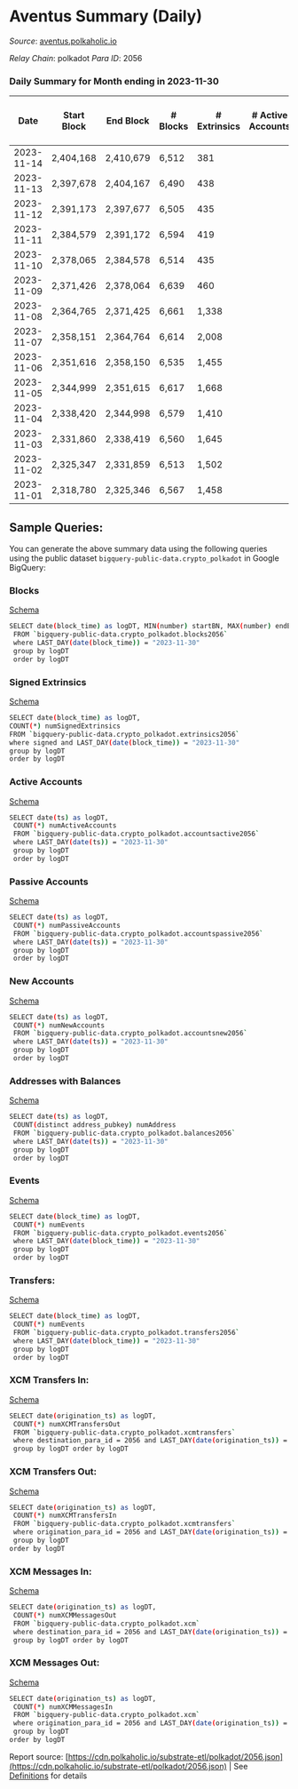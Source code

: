 # Aventus Summary (Daily)

_Source_: [aventus.polkaholic.io](https://aventus.polkaholic.io)

*Relay Chain*: polkadot
*Para ID*: 2056



### Daily Summary for Month ending in 2023-11-30


| Date    | Start Block | End Block | # Blocks | # Extrinsics | # Active Accounts | # Passive Accounts | # New Accounts | # Addresses | # Events  | # Transfers ($USD) | # XCM Transfers In ($USD) | # XCM Transfers Out ($USD) | # XCM In | # XCM Out | Issues |
|---------|-------------|-----------|----------|--------------|-------------------|--------------------|----------------|-------------|-----------|--------------------|---------------------------|----------------------------|----------|-----------|--------|
| 2023-11-14 | 2,404,168 | 2,410,679 | 6,512 | 381 |  |  |  |  | 26,420 | 1,070  |   |   |  |  |  |
| 2023-11-13 | 2,397,678 | 2,404,167 | 6,490 | 438 |  |  |  |  | 27,445 | 1,127  |   |   |  |  |  |
| 2023-11-12 | 2,391,173 | 2,397,677 | 6,505 | 435 |  |  |  |  | 26,872 | 1,117  |   |   |  |  |  |
| 2023-11-11 | 2,384,579 | 2,391,172 | 6,594 | 419 |  |  |  |  | 27,096 | 1,098  |   |   |  |  |  |
| 2023-11-10 | 2,378,065 | 2,384,578 | 6,514 | 435 |  |  |  |  | 26,947 | 1,114  |   |   |  |  |  |
| 2023-11-09 | 2,371,426 | 2,378,064 | 6,639 | 460 |  |  |  |  | 28,151 | 1,127  |   |   |  |  |  |
| 2023-11-08 | 2,364,765 | 2,371,425 | 6,661 | 1,338 |  |  |  |  | 33,741 | 2,014  |   |   |  |  |  |
| 2023-11-07 | 2,358,151 | 2,364,764 | 6,614 | 2,008 |  |  |  |  | 36,907 | 2,011  |   |   |  |  |  |
| 2023-11-06 | 2,351,616 | 2,358,150 | 6,535 | 1,455 |  |  |  |  | 34,288 | 2,126  |   |   |  |  |  |
| 2023-11-05 | 2,344,999 | 2,351,615 | 6,617 | 1,668 |  |  |  |  | 35,901 | 2,338  |   |   |  |  |  |
| 2023-11-04 | 2,338,420 | 2,344,998 | 6,579 | 1,410 |  |  |  |  | 34,520 | 2,080  |   |   |  |  |  |
| 2023-11-03 | 2,331,860 | 2,338,419 | 6,560 | 1,645 |  |  |  |  | 36,355 | 2,315  |   |   |  |  |  |
| 2023-11-02 | 2,325,347 | 2,331,859 | 6,513 | 1,502 |  |  |  |  | 34,331 | 2,172  |   |   |  |  |  |
| 2023-11-01 | 2,318,780 | 2,325,346 | 6,567 | 1,458 |  |  |  |  | 35,140 | 2,313  |   |   |  |  |  |

## Sample Queries:
You can generate the above summary data using the following queries using the public dataset `bigquery-public-data.crypto_polkadot` in Google BigQuery:


### Blocks 

[Schema](https://github.com/colorfulnotion/substrate-etl/blob/main/schema/blocks.json)

```bash
SELECT date(block_time) as logDT, MIN(number) startBN, MAX(number) endBN, COUNT(*) numBlocks 
 FROM `bigquery-public-data.crypto_polkadot.blocks2056`  
 where LAST_DAY(date(block_time)) = "2023-11-30" 
 group by logDT 
 order by logDT
```

### Signed Extrinsics 

[Schema](https://github.com/colorfulnotion/substrate-etl/blob/main/schema/extrinsics.json)

```bash
SELECT date(block_time) as logDT, 
COUNT(*) numSignedExtrinsics 
FROM `bigquery-public-data.crypto_polkadot.extrinsics2056`  
where signed and LAST_DAY(date(block_time)) = "2023-11-30" 
group by logDT 
order by logDT
```

### Active Accounts 

[Schema](https://github.com/colorfulnotion/substrate-etl/blob/main/schema/accountsactive.json)

```bash
SELECT date(ts) as logDT, 
 COUNT(*) numActiveAccounts 
 FROM `bigquery-public-data.crypto_polkadot.accountsactive2056` 
 where LAST_DAY(date(ts)) = "2023-11-30" 
 group by logDT 
 order by logDT
```

### Passive Accounts 

[Schema](https://github.com/colorfulnotion/substrate-etl/blob/main/schema/accountspassive.json)

```bash
SELECT date(ts) as logDT, 
 COUNT(*) numPassiveAccounts 
 FROM `bigquery-public-data.crypto_polkadot.accountspassive2056` 
 where LAST_DAY(date(ts)) = "2023-11-30" 
 group by logDT 
 order by logDT
```

### New Accounts 

[Schema](https://github.com/colorfulnotion/substrate-etl/blob/main/schema/accountsnew.json)

```bash
SELECT date(ts) as logDT, 
 COUNT(*) numNewAccounts 
 FROM `bigquery-public-data.crypto_polkadot.accountsnew2056` 
 where LAST_DAY(date(ts)) = "2023-11-30" 
 group by logDT
 order by logDT
```

### Addresses with Balances 

[Schema](https://github.com/colorfulnotion/substrate-etl/blob/main/schema/balances.json)

```bash
SELECT date(ts) as logDT,
 COUNT(distinct address_pubkey) numAddress 
 FROM `bigquery-public-data.crypto_polkadot.balances2056` 
 where LAST_DAY(date(ts)) = "2023-11-30" 
 group by logDT 
 order by logDT
```

### Events 

[Schema](https://github.com/colorfulnotion/substrate-etl/blob/main/schema/events.json)

```bash
SELECT date(block_time) as logDT, 
 COUNT(*) numEvents 
 FROM `bigquery-public-data.crypto_polkadot.events2056` 
 where LAST_DAY(date(block_time)) = "2023-11-30" 
 group by logDT 
 order by logDT
```

### Transfers:

[Schema](https://github.com/colorfulnotion/substrate-etl/blob/main/schema/transfers.json)

```bash
SELECT date(block_time) as logDT, 
 COUNT(*) numEvents 
 FROM `bigquery-public-data.crypto_polkadot.transfers2056` 
 where LAST_DAY(date(block_time)) = "2023-11-30" 
 group by logDT 
 order by logDT
```

### XCM Transfers In: 

[Schema](https://github.com/colorfulnotion/substrate-etl/blob/main/schema/xcmtransfers.json)

```bash
SELECT date(origination_ts) as logDT, 
 COUNT(*) numXCMTransfersOut 
 FROM `bigquery-public-data.crypto_polkadot.xcmtransfers` 
 where destination_para_id = 2056 and LAST_DAY(date(origination_ts)) = "2023-11-30" 
 group by logDT order by logDT
```

### XCM Transfers Out: 

[Schema](https://github.com/colorfulnotion/substrate-etl/blob/main/schema/xcmtransfers.json)

```bash
SELECT date(origination_ts) as logDT, 
 COUNT(*) numXCMTransfersIn 
 FROM `bigquery-public-data.crypto_polkadot.xcmtransfers` 
 where origination_para_id = 2056 and LAST_DAY(date(origination_ts)) = "2023-11-30" 
 group by logDT 
order by logDT
```

### XCM Messages In: 

[Schema](https://github.com/colorfulnotion/substrate-etl/blob/main/schema/xcm.json)

```bash
SELECT date(origination_ts) as logDT, 
 COUNT(*) numXCMMessagesOut 
 FROM `bigquery-public-data.crypto_polkadot.xcm` 
 where destination_para_id = 2056 and LAST_DAY(date(origination_ts)) = "2023-11-30" 
 group by logDT order by logDT
```

### XCM Messages Out: 

[Schema](https://github.com/colorfulnotion/substrate-etl/blob/main/schema/xcm.json)

```bash
SELECT date(origination_ts) as logDT, 
 COUNT(*) numXCMMessagesIn 
 FROM `bigquery-public-data.crypto_polkadot.xcm` 
 where origination_para_id = 2056 and LAST_DAY(date(origination_ts)) = "2023-11-30" 
 group by logDT 
order by logDT
```


Report source: [https://cdn.polkaholic.io/substrate-etl/polkadot/2056.json](https://cdn.polkaholic.io/substrate-etl/polkadot/2056.json) | See [Definitions](/DEFINITIONS.md) for details
